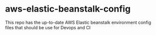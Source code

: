 # aws-elastic-beanstalk-config
This repo has the up-to-date AWS Elastic beanstalk environment config files that should be use for Devops and CI
